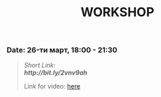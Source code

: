 <h1 align="center">WORKSHOP</h1>
    <br>

<h3>Date: 26-ти март, 18:00 - 21:30</h3>

<blockquote>
    <p>
        <i>
            Short Link: <br> 
            <b>
                http://bit.ly/2vnv9ah
            </b> 
        </i>
    </p>
    <p>
        Link for video: 
        <a href="https://softuni.bg/trainings/resources/video/48509/video-30-march-2020-ivo-kolev-python-oop-february-2020/2497"> here</a>
</blockquote>
